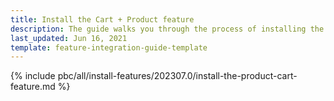 ```yaml
---
title: Install the Cart + Product feature
description: The guide walks you through the process of installing the Product and Cart features in your project.
last_updated: Jun 16, 2021
template: feature-integration-guide-template
---
```


{% include pbc/all/install-features/202307.0/install-the-product-cart-feature.md %} <!-- To edit, see /_includes/pbc/all/install-features/202307.0/install-the-product-cart-feature.md -->
